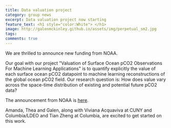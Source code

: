 ```yaml
---
title: Data valuation project
category: group news
excerpt: Data valuation project now starting
feature_text: <h1 style="color:White"> </h1>
image: http://galenmckinley.github.io/assets/img/perpetual_sm2.jpg
tags: 
comments: true
---
```


We are thrilled to announce new funding from NOAA. 

Our goal with our project "Valuation of Surface Ocean pCO2 Observations For Machine Learning Applications" is to quantify explicitly the value of each surface ocean pCO2 datapoint to machine learning reconstructions of the global ocean pCO2 field. Our research question is: How does value vary across the space-time distribution of existing and potential future pCO2 data? 

The announcement from NOAA is [here](https://oceanacidification.noaa.gov/noaa-oap-gomo-fund-3m-for-optimizing-ocean-carbon-observing/). 

Amanda, Thea and Galen, along with Viviana Acquaviva at CUNY and Columbia/LDEO and Tian Zheng at Columbia, are excited to get started on this work. 